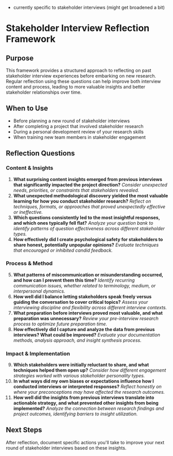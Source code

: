 - currently specific to stakeholder interviews (might get broadened a bit)
# Stakeholder Interview Reflection Framework

## Purpose

This framework provides a structured approach to reflecting on past stakeholder interview experiences before embarking on new research. Regular reflection using these questions can help improve both interview content and process, leading to more valuable insights and better stakeholder relationships over time.
## When to Use

- Before planning a new round of stakeholder interviews
- After completing a project that involved stakeholder research
- During a personal development review of your research skills
- When training new team members in stakeholder engagement
## Reflection Questions

### Content & Insights

1. **What surprising content insights emerged from previous interviews that significantly impacted the project direction?** _Consider unexpected needs, priorities, or constraints that stakeholders revealed._
2. **What unexpected methodological discovery yielded the most valuable learning for how you conduct stakeholder research?** _Reflect on techniques, formats, or approaches that proved unexpectedly effective or ineffective._
3. **Which questions consistently led to the most insightful responses, and which ones typically fell flat?** _Analyze your question bank to identify patterns of question effectiveness across different stakeholder types._
4. **How effectively did I create psychological safety for stakeholders to share honest, potentially unpopular opinions?** _Evaluate techniques that encouraged or inhibited candid feedback._
### Process & Method

5. **What patterns of miscommunication or misunderstanding occurred, and how can I prevent them this time?** _Identify recurring communication issues, whether related to terminology, medium, or interpersonal dynamics._
6. **How well did I balance letting stakeholders speak freely versus guiding the conversation to cover critical topics?** _Assess your interviewing discipline and flexibility across different interview contexts._
7. **What preparation before interviews proved most valuable, and what preparation was unnecessary?** _Review your pre-interview research process to optimize future preparation time._
8. **How effectively did I capture and analyze the data from previous interviews? What could be improved?** _Evaluate your documentation methods, analysis approach, and insight synthesis process._
### Impact & Implementation

9. **Which stakeholders were initially reluctant to share, and what techniques helped them open up?** _Consider how different engagement strategies worked with various stakeholder personality types._
10. **In what ways did my own biases or expectations influence how I conducted interviews or interpreted responses?** _Reflect honestly on where your preconceptions may have affected the research outcomes._
11. **How well did the insights from previous interviews translate into actionable strategy, and what prevented other insights from being implemented?** _Analyze the connection between research findings and project outcomes, identifying barriers to insight utilization._
## Next Steps

After reflection, document specific actions you'll take to improve your next round of stakeholder interviews based on these insights.